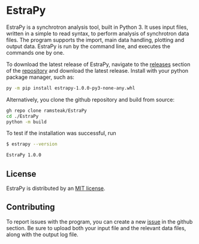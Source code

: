 # EstraPy

EstraPy is a synchrotron analysis tool, built in Python 3.
It uses input files, written in a simple to read syntax, to perform analysis of synchrotron data files. The program supports the import, main data handling, plotting and output data.
EstraPy is run by the command line, and executes the commands one by one.

To download the latest release of EstraPy, navigate to the [releases](https://github.com/ramsteak/EstraPy/releases) section of the [repository](https://github.com/ramsteak/EstraPy/) and download the latest release. Install with your python package manager, such as:

```sh
py -m pip install estrapy-1.0.0-py3-none-any.whl
```

Alternatively, you clone the github repository and build from source:

```sh
gh repo clone ramsteak/EstraPy
cd ./EstraPy
python -m build
```

To test if the installation was successful, run

```sh
$ estrapy --version

EstraPy 1.0.0
```

## License

EstraPy is distributed by an [MIT license](https://github.com/ramsteak/EstraPy/blob/main/LICENSE).

## Contributing

To report issues with the program, you can create a new [issue](https://github.com/ramsteak/EstraPy/issues) in the github section. Be sure to upload both your input file and the relevant data files, along with the output log file.
